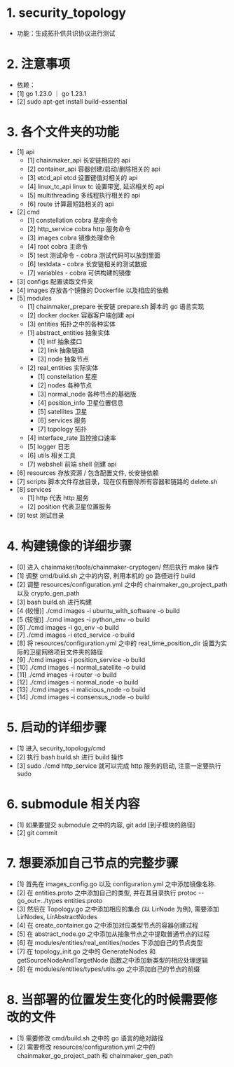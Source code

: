# 1. security_topology

- 功能：生成拓扑供共识协议进行测试

# 2. 注意事项

- 依赖：
- [1] go 1.23.0 ｜ go 1.23.1
- [2] sudo apt-get install build-essential

# 3. 各个文件夹的功能
- [1] api
  - [1] chainmaker_api 长安链相应的 api
  - [2] container_api 容器创建/启动/删除相关的 api
  - [3] etcd_api etcd 设置键值对相关的 api
  - [4] linux_tc_api linux tc 设置带宽, 延迟相关的 api
  - [5] multithreading 多线程执行相关的 api
  - [6] route 计算最短路相关的 api
- [2] cmd
  - [1] constellation cobra 星座命令
  - [2] http_service cobra http 服务命令
  - [3] images cobra 镜像处理命令
  - [4] root cobra 主命令
  - [5] test 测试命令 - cobra 测试代码可以放到里面
  - [6] testdata - cobra 长安链相关的测试数据
  - [7] variables - cobra 可供构建的镜像
- [3] configs 配置读取文件夹
- [4] images 存放各个镜像的 Dockerfile 以及相应的依赖
- [5] modules
  -  [1] chainmaker_prepare 长安链 prepare.sh 脚本的 go 语言实现
  -  [2] docker docker 容器客户端创建 api
  -  [3] entities 拓扑之中的各种实体
    - [1] abstract_entities 抽象实体
      - [1] intf 抽象接口
      - [2] link 抽象链路
      - [3] node 抽象节点
    - [2] real_entities 实际实体
      - [1] constellation 星座
      - [2] nodes 各种节点
      - [3] normal_node 各种节点的基础版
      - [4] position_info 卫星位置信息
      - [5] satellites 卫星
      - [6] services 服务
      - [7] topology 拓扑
  -  [4] interface_rate 监控接口速率
  -  [5] logger 日志
  -  [6] utils 相关工具
  -  [7] webshell 前端 shell 创建 api
- [6] resources 存放资源 / 包含配置文件, 长安链依赖
- [7] scripts 脚本文件存放目录，现在仅有删除所有容器和链路的 delete.sh
- [8] services
  - [1] http 代表 http 服务
  - [2] position 代表卫星位置服务
- [9] test 测试目录

# 4. 构建镜像的详细步骤

- [0] 进入 chainmaker/tools/chainmaker-cryptogen/ 然后执行 make 操作
- [1] 调整 cmd/build.sh 之中的内容, 利用本机的 go 路径进行 build
- [2] 调整 resources/configuration.yml 之中的 chainmaker_go_project_path 以及 crypto_gen_path
- [3] bash build.sh 进行构建
- [4 (较慢)] ./cmd images -i ubuntu_with_software -o build
- [5 (较慢)] ./cmd images -i python_env -o build
- [6] ./cmd images -i go_env -o build
- [7] ./cmd images -i etcd_service -o build
- [8] 将 resources/configuration.yml 之中的 real_time_position_dir 设置为实际的卫星网络项目文件夹的路径
- [9] ./cmd images -i position_service -o build
- [10] ./cmd images -i normal_satellite -o build
- [11] ./cmd images -i router -o build
- [12] ./cmd images -i normal_node -o build
- [13] ./cmd images -i malicious_node -o build
- [14] ./cmd images -i consensus_node -o build

# 5. 启动的详细步骤

- [1] 进入 security_topology/cmd
- [2] 执行 bash build.sh 进行 build 操作
- [3] sudo ./cmd http_service 就可以完成 http 服务的启动, 注意一定要执行 sudo

# 6. submodule 相关内容

- [1] 如果要提交 submodule 之中的内容, git add [到子模块的路径]
- [2] git commit

# 7. 想要添加自己节点的完整步骤

- [1] 首先在 images_config.go 以及 configuration.yml 之中添加镜像名称.
- [2] 在 entities.proto 之中添加自己的类型, 并在其目录执行 protoc --go_out=../types entities.proto
- [3] 然后在 Topology.go 之中添加相应的集合 (以 LirNode 为例), 需要添加 LirNodes, LirAbstractNodes
- [4] 在 create_container.go 之中添加对应类型节点的容器创建过程
- [5] 在 abstract_node.go 之中添加从抽象节点之中提取普通节点的过程
- [6] 在 modules/entities/real_entities/nodes 下添加自己的节点类型
- [7] 在 topology_init.go 之中的 GenerateNodes 和 getSourceNodeAndTargetNode 函数之中添加新类型的相应处理逻辑
- [8] 在 modules/entities/types/utils.go 之中添加自己的节点的前缀

# 8. 当部署的位置发生变化的时候需要修改的文件

- [1] 需要修改 cmd/build.sh 之中的 go 语言的绝对路径
- [2] 需要修改 resources/configuration.yml 之中的 chainmaker_go_project_path 和 chainmaker_gen_path